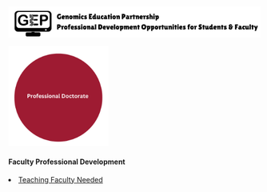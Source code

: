 ![Book logo](docs/banner)

<img src="docs/phd" width="200" height="200">

#### Faculty Professional Development
<li class="masthead__menu-item">
  <a href="[https://github.com/CresylViolet/CresylViolet.github.io/blob/cc1045f4ed8cb616247163476bec568780368524/pages/alleninstitute.md](https://cresylviolet.github.io/pages/alleninstitute.md)">Teaching Faculty Needed</a>
</li>
